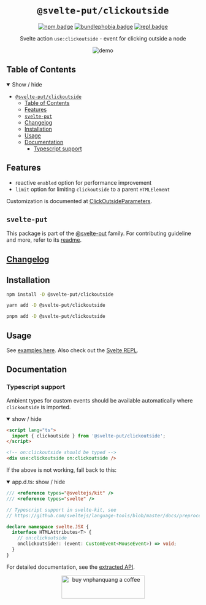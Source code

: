 <div align="center">

# `@svelte-put/clickoutside`

[![npm.badge]][npm] [![bundlephobia.badge]][bundlephobia] [![repl.badge]][repl]

Svelte action `use:clickoutside` - event for clicking outside a node

![demo](https://raw.githubusercontent.com/vnphanquang/svelte-put/main/packages/actions/clickoutside/static/images/demo.gif)

</div>

## Table of Contents

<details open>
  <summary>Show / hide</summary>

- [`@svelte-put/clickoutside`](#svelte-putclickoutside)
  - [Table of Contents](#table-of-contents)
  - [Features](#features)
  - [`svelte-put`](#svelte-put)
  - [Changelog](#changelog)
  - [Installation](#installation)
  - [Usage](#usage)
  - [Documentation](#documentation)
    - [Typescript support](#typescript-support)

</details>

## Features

- reactive `enabled` option for performance improvement
- `limit` option for limiting `clickoutside` to a parent `HTMLElement`

Customization is documented at [ClickOutsideParameters][github.api.clickoutsideparameters].

## `svelte-put`

This package is part of the [@svelte-put][github.monorepo] family. For contributing guideline and more, refer to its [readme][github.monorepo].

## [Changelog][github.changelog]

## Installation

```bash
npm install -D @svelte-put/clickoutside
```

```bash
yarn add -D @svelte-put/clickoutside
```

```bash
pnpm add -D @svelte-put/clickoutside
```

## Usage

See [examples here](https://github.com/vnphanquang/svelte-put/blob/main/packages/actions/clickoutside/api/docs/clickoutside.clickoutside.md#example). Also check out the [Svelte REPL][repl].

</details>

## Documentation

### Typescript support

Ambient types for custom events should be available automatically where `clickoutside` is imported.

<details open>
  <summary> show / hide </summary>

```html
<script lang="ts">
  import { clickoutside } from '@svelte-put/clickoutside';
</script>

<!-- on:clickoutside should be typed -->
<div use:clickoutside on:clickoutside />
```

</details>

If the above is not working, fall back to this:

<details open>
  <summary> app.d.ts: show / hide </summary>

```typescript
/// <reference types="@sveltejs/kit" />
/// <reference types="svelte" />

// Typescript support in svelte-kit, see
// https://github.com/sveltejs/language-tools/blob/master/docs/preprocessors/typescript.md#im-using-an-attributeevent-on-a-dom-element-and-it-throws-a-type-error

declare namespace svelte.JSX {
  interface HTMLAttributes<T> {
    // on:clickoutside
    onclickoutside?: (event: CustomEvent<MouseEvent>) => void;
  }
}
```

</details>

For detailed documentation, see the [extracted API][github.api].

<p align="center">
  <a href="https://www.buymeacoffee.com/vnphanquang" target="_blank">
    <img
      src="https://cdn.buymeacoffee.com/buttons/v2/default-yellow.png"
      height="60"
      width="217"
      alt="buy vnphanquang a coffee"
    />
  </a>
</p>

<!-- github specifics -->

[github.monorepo]: https://github.com/vnphanquang/svelte-put
[github.changelog]: https://github.com/vnphanquang/svelte-put/blob/main/packages/actions/clickoutside/CHANGELOG.md
[github.issues]: https://github.com/vnphanquang/svelte-put/issues?q=
[github.api]: https://github.com/vnphanquang/svelte-put/blob/main/packages/actions/clickoutside/api/docs/index.md
[github.api.clickoutsideparameters]: https://github.com/vnphanquang/svelte-put/blob/main/packages/actions/clickoutside/api/docs/clickoutside.clickoutsideparameters.md
[github.api.clickoutside]: https://github.com/vnphanquang/svelte-put/blob/main/packages/actions/clickoutside/api/docs/clickoutside.clickoutside.md

<!-- heading badge -->

[npm.badge]: https://img.shields.io/npm/v/@svelte-put/clickoutside
[npm]: https://www.npmjs.com/package/@svelte-put/clickoutside
[bundlephobia.badge]: https://img.shields.io/bundlephobia/minzip/@svelte-put/clickoutside?label=minzipped
[bundlephobia]: https://bundlephobia.com/package/@svelte-put/intersect
[repl]: https://svelte.dev/repl/9e5f9ee41c2c45aa8523993e357f6e78
[repl.badge]: https://img.shields.io/static/v1?label=&message=Svelte+REPL&logo=svelte&logoColor=fff&color=ff3e00

